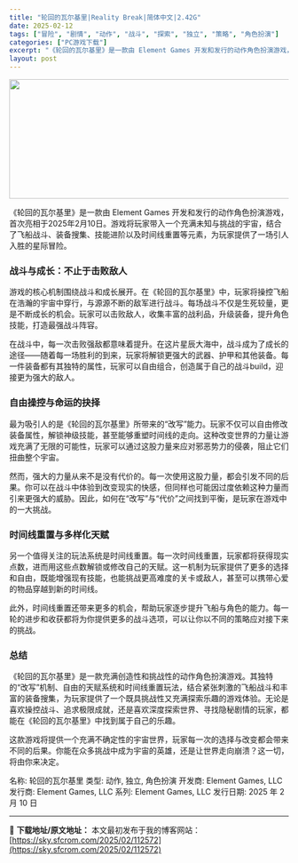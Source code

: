 ```yaml
---
title: "轮回的瓦尔基里|Reality Break|简体中文|2.42G"
date: 2025-02-12
tags: ["冒险", "剧情", "动作", "战斗", "探索", "独立", "策略", "角色扮演"]
categories: ["PC游戏下载"]
excerpt: "《轮回的瓦尔基里》是一款由 Element Games 开发和发行的动作角色扮演游戏，首次亮相于2025年2月10日。游戏将玩家带入一个充满未知与挑战的宇宙，结合了飞船战斗、装备搜集、技能进阶以及时间线重置等元素，为玩家提供了一场引人入胜的星际冒险。 战斗与成长：不止于击败敌人 游戏的核心机制围绕战&hellip;"
layout: post
---
```


<img class="aligncenter size-full wp-image-112573" src="https://sky.sfcrom.com/wp-content/uploads/2025/02/2025021201010670.webp" alt="" width="660" height="215" />

《轮回的瓦尔基里》是一款由 Element Games 开发和发行的动作角色扮演游戏，首次亮相于2025年2月10日。游戏将玩家带入一个充满未知与挑战的宇宙，结合了飞船战斗、装备搜集、技能进阶以及时间线重置等元素，为玩家提供了一场引人入胜的星际冒险。
<h3>战斗与成长：不止于击败敌人</h3>
游戏的核心机制围绕战斗和成长展开。在《轮回的瓦尔基里》中，玩家将操控飞船在浩瀚的宇宙中穿行，与源源不断的敌军进行战斗。每场战斗不仅是生死较量，更是不断成长的机会。玩家可以击败敌人，收集丰富的战利品，升级装备，提升角色技能，打造最强战斗阵容。

在战斗中，每一次击败强敌都意味着提升。在这片星辰大海中，战斗成为了成长的途径——随着每一场胜利的到来，玩家将解锁更强大的武器、护甲和其他装备。每一件装备都有其独特的属性，玩家可以自由组合，创造属于自己的战斗build，迎接更为强大的敌人。
<h3>自由操控与命运的抉择</h3>
最为吸引人的是《轮回的瓦尔基里》所带来的“改写”能力。玩家不仅可以自由修改装备属性，解锁神级技能，甚至能够重塑时间线的走向。这种改变世界的力量让游戏充满了无限的可能性，玩家可以通过这股力量来应对邪恶势力的侵袭，阻止它们扭曲整个宇宙。

然而，强大的力量从来不是没有代价的。每一次使用这股力量，都会引发不同的后果。你可以在战斗中体验到改变现实的快感，但同样也可能因过度依赖这种力量而引来更强大的威胁。因此，如何在“改写”与“代价”之间找到平衡，是玩家在游戏中的一大挑战。
<h3>时间线重置与多样化天赋</h3>
另一个值得关注的玩法系统是时间线重置。每一次时间线重置，玩家都将获得现实点数，进而用这些点数解锁或修改自己的天赋。这一机制为玩家提供了更多的选择和自由，既能增强现有技能，也能挑战更高难度的关卡或敌人，甚至可以携带心爱的物品穿越到新的时间线。

此外，时间线重置还带来更多的机会，帮助玩家逐步提升飞船与角色的能力。每一轮的进步和收获都将为你提供更多的战斗选项，可以让你以不同的策略应对接下来的挑战。
<h3>总结</h3>
《轮回的瓦尔基里》是一款充满创造性和挑战性的动作角色扮演游戏。其独特的“改写”机制、自由的天赋系统和时间线重置玩法，结合紧张刺激的飞船战斗和丰富的装备搜集，为玩家提供了一个既具挑战性又充满探索乐趣的游戏体验。无论是喜欢操控战斗、追求极限成就，还是喜欢深度探索世界、寻找隐秘剧情的玩家，都能在《轮回的瓦尔基里》中找到属于自己的乐趣。

这款游戏将提供一个充满不确定性的宇宙世界，玩家每一次的选择与改变都会带来不同的后果。你能在众多挑战中成为宇宙的英雄，还是让世界走向崩溃？这一切，将由你来决定。

名称: 轮回的瓦尔基里
类型: 动作, 独立, 角色扮演
开发商: Element Games, LLC
发行商: Element Games, LLC
系列: Element Games, LLC
发行日期: 2025 年 2 月 10 日

---
📖 **下载地址/原文地址：** 本文最初发布于我的博客网站：[https://sky.sfcrom.com/2025/02/112572](https://sky.sfcrom.com/2025/02/112572)
